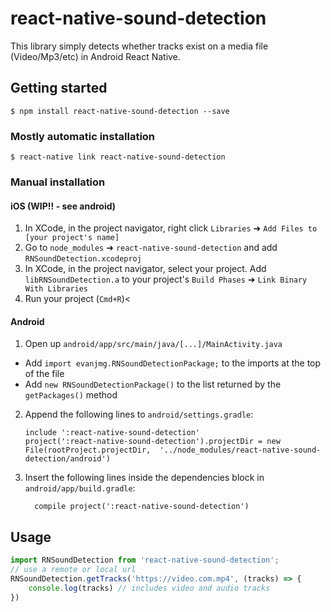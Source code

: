 
# react-native-sound-detection

This library simply detects whether tracks exist on a media file (Video/Mp3/etc) in Android React Native.

## Getting started

`$ npm install react-native-sound-detection --save`

### Mostly automatic installation

`$ react-native link react-native-sound-detection`

### Manual installation

#### iOS (WIP!! - see android)

1. In XCode, in the project navigator, right click `Libraries` ➜ `Add Files to [your project's name]`
2. Go to `node_modules` ➜ `react-native-sound-detection` and add `RNSoundDetection.xcodeproj`
3. In XCode, in the project navigator, select your project. Add `libRNSoundDetection.a` to your project's `Build Phases` ➜ `Link Binary With Libraries`
4. Run your project (`Cmd+R`)<

#### Android

1. Open up `android/app/src/main/java/[...]/MainActivity.java`
  - Add `import evanjmg.RNSoundDetectionPackage;` to the imports at the top of the file
  - Add `new RNSoundDetectionPackage()` to the list returned by the `getPackages()` method
2. Append the following lines to `android/settings.gradle`:
  	```
  	include ':react-native-sound-detection'
  	project(':react-native-sound-detection').projectDir = new File(rootProject.projectDir, 	'../node_modules/react-native-sound-detection/android')
  	```
3. Insert the following lines inside the dependencies block in `android/app/build.gradle`:
  	```
      compile project(':react-native-sound-detection')
  	```


## Usage
```javascript
import RNSoundDetection from 'react-native-sound-detection';
// use a remote or local url
RNSoundDetection.getTracks('https://video.com.mp4', (tracks) => {
	console.log(tracks) // includes video and audio tracks
})
```
